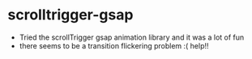 # scrolltrigger-gsap
 - Tried the scrollTrigger gsap animation library and it was a lot of fun
 - there seems to be a transition flickering problem :( help!!
